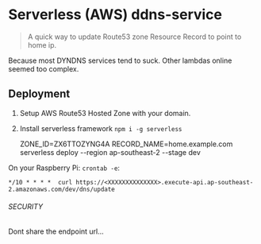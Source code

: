 # Serverless (AWS) ddns-service
> A quick way to update Route53 zone Resource Record to point to home ip.

Because most DYNDNS services tend to suck. Other lambdas online seemed too complex.

## Deployment
1. Setup AWS Route53 Hosted Zone with your domain.
2. Install serverless framework `npm i -g serverless`


    ZONE_ID=ZX6TTOZYNG4A RECORD_NAME=home.example.com serverless deploy --region ap-southeast-2 --stage dev


 On your Raspberry Pi:  `crontab -e`:


    */10 * * * *  curl https://<XXXXXXXXXXXXXX>.execute-api.ap-southeast-2.amazonaws.com/dev/dns/update


  ###### SECURITY
  Dont share the endpoint url...
